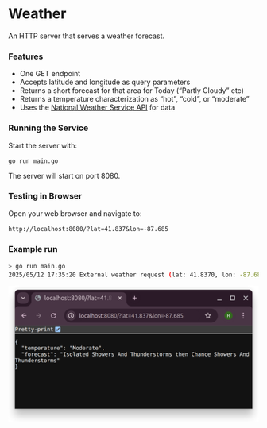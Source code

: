 # Weather

An HTTP server that serves a weather forecast.

### Features
* One GET endpoint
* Accepts latitude and longitude as query parameters
* Returns a short forecast for that area for Today (“Partly Cloudy” etc)
* Returns a temperature characterization as “hot”, “cold”, or “moderate”
* Uses the [National Weather Service API](https://www.weather.gov/documentation/services-web-api) for data

### Running the Service

Start the server with:
```
go run main.go
```

The server will start on port 8080.

### Testing in Browser

Open your web browser and navigate to:
```
http://localhost:8080/?lat=41.837&lon=-87.685
```

### Example run

```sh
> go run main.go
2025/05/12 17:35:20 External weather request (lat: 41.8370, lon: -87.6850)
```

![Local weather API call](/browser.png "Local weather API call")
